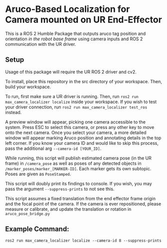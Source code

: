 # Aruco-Based Localization for Camera mounted on UR End-Effector

This is a ROS 2 Humble Package that outputs aruco tag position and orientation *in the robot base frame* using camera inputs and ROS 2 communication with the UR driver. 

## Setup
Usage of this package will require the UR ROS 2 driver and cv2. 

To install, place this repository in the src directory of your workspace. Then, build your workspace. 

To run, first make sure a UR driver is running. Then, run `ros2 run max_camera_localizer localize` inside your workspace. 
If you wish to test your driver connection, run `ros2 run max_camera_localizer test_ros` instead.

A preview window will appear, picking one camera accessible to the system. Press ESC to select this camera, or press any other key to move onto the next camera. Once you select your camera, a more detailed window will appear marking Aruco position and annotating details in the top left corner. If you know your camera ID and would like to skip this process, pass the additional arg `--camera-id [YOUR_ID]`. 

While running, this script will publish estimated camera pose (in the UR frame) in `/camera_pose` as well as poses of any detected objects in `/marker_poses/marker_[MARKER-ID]`. Each marker gets its own subtopic. Poses are given as `PoseStamped`.  

This script will doubly print its findings to console. If you wish, you may pass the argument `--suppress-prints` to not see this.

This script assumes a fixed translation from the end effector frame origin and the focal point of the camera. If the camera is ever repositioned, please measure or calibrate, and update the translation or rotation in `aruco_pose_bridge.py`

## Example Command:

`ros2 run max_camera_localizer localize --camera-id 8 --suppress-prints`